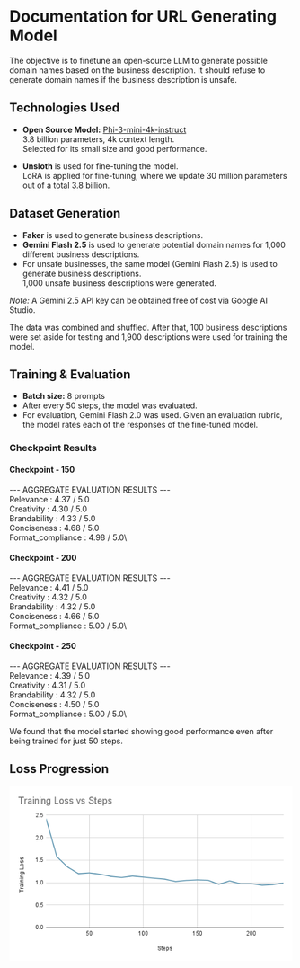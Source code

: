# Documentation for URL Generating Model

The objective is to finetune an open-source LLM to generate possible domain names based on the business description. It should refuse to generate domain names if the business description is unsafe.

## Technologies Used

- **Open Source Model:** [Phi-3-mini-4k-instruct](https://huggingface.co/microsoft/Phi-3-mini-4k-instruct)  
  3.8 billion parameters, 4k context length.  
  Selected for its small size and good performance.

- **Unsloth** is used for fine-tuning the model.  
  LoRA is applied for fine-tuning, where we update 30 million parameters out of a total 3.8 billion.

## Dataset Generation

- **Faker** is used to generate business descriptions.
- **Gemini Flash 2.5** is used to generate potential domain names for 1,000 different business descriptions.  
- For unsafe businesses, the same model (Gemini Flash 2.5) is used to generate business descriptions.  
  1,000 unsafe business descriptions were generated.

*Note:* A Gemini 2.5 API key can be obtained free of cost via Google AI Studio.

The data was combined and shuffled. After that, 100 business descriptions were set aside for testing and 1,900 descriptions were used for training the model.

## Training & Evaluation

- **Batch size:** 8 prompts  
- After every 50 steps, the model was evaluated.  
- For evaluation, Gemini Flash 2.0 was used. Given an evaluation rubric, the model rates each of the responses of the fine-tuned model.

### Checkpoint Results

#### Checkpoint - 150

--- AGGREGATE EVALUATION RESULTS ---\
Relevance : 4.37 / 5.0\
Creativity : 4.30 / 5.0\
Brandability : 4.33 / 5.0\
Conciseness : 4.68 / 5.0\
Format_compliance : 4.98 / 5.0\


#### Checkpoint - 200

--- AGGREGATE EVALUATION RESULTS ---\
Relevance : 4.41 / 5.0\
Creativity : 4.32 / 5.0\
Brandability : 4.32 / 5.0\
Conciseness : 4.66 / 5.0\
Format_compliance : 5.00 / 5.0\


#### Checkpoint - 250

--- AGGREGATE EVALUATION RESULTS ---\
Relevance : 4.39 / 5.0\
Creativity : 4.31 / 5.0\
Brandability : 4.32 / 5.0\
Conciseness : 4.50 / 5.0\
Format_compliance : 5.00 / 5.0\


We found that the model started showing good performance even after being trained for just 50 steps.

## Loss Progression

![alt text](<Training Loss vs Steps.png>)
